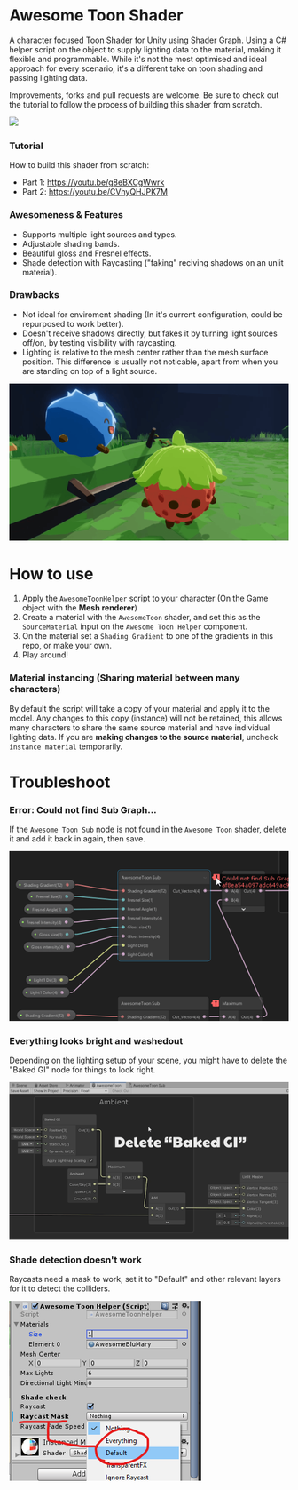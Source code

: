 # Awesome Toon Shader
A character focused Toon Shader for Unity using Shader Graph. Using a C# helper script on the object to supply lighting data to the material, making it flexible and programmable. While it's not the most optimised and ideal approach for every scenario, it's a different take on toon shading and passing lighting data.

Improvements, forks and pull requests are welcome. Be sure to check out the tutorial to follow the process of building this shader from scratch.

![](./Gifs/GifExample1.gif)

### Tutorial
How to build this shader from scratch:
- Part 1: https://youtu.be/g8eBXCgWwrk
- Part 2: https://youtu.be/CVhyQHJPK7M

### Awesomeness & Features
- Supports multiple light sources and types.
- Adjustable shading bands.
- Beautiful gloss and Fresnel effects.
- Shade detection with Raycasting ("faking" reciving shadows on an unlit material).

### Drawbacks
- Not ideal for enviroment shading (In it's current configuration, could be repurposed to work better).
- Doesn't receive shadows directly, but fakes it by turning light sources off/on, by testing visibility with raycasting.
- Lighting is relative to the mesh center rather than the mesh surface position. This difference is usually not noticable, apart from when you are standing on top of a light source.

![](./Gifs/GifExample2.gif)

# How to use
1. Apply the `AwesomeToonHelper` script to your character (On the Game object with the **Mesh renderer**)
2. Create a material with the `AwesomeToon` shader, and set this as the `SourceMaterial` input on the `Awesome Toon Helper` component.
3. On the material set a `Shading Gradient` to one of the gradients in this repo, or make your own.
4. Play around!

### Material instancing (Sharing material between many characters)
By default the script will take a copy of your material and apply it to the model. Any changes to this copy (instance) will not be retained, this allows many characters to share the same source material and have individual lighting data. If you are **making changes to the source material**, uncheck `instance material` temporarily.

# Troubleshoot

### Error: Could not find Sub Graph...

If the `Awesome Toon Sub` node is not found in the `Awesome Toon` shader, delete it and add it back in again, then save.

![](./Gifs/Fix-SubGraph.gif)

### Everything looks bright and washedout

Depending on the lighting setup of your scene, you might have to delete the "Baked GI" node for things to look right.

![](./Gifs/Fix-BakedGI.gif)

### Shade detection doesn't work

Raycasts need a mask to work, set it to "Default" and other relevant layers for it to detect the colliders.

![](./Gifs/Fix-Raycast.png)
